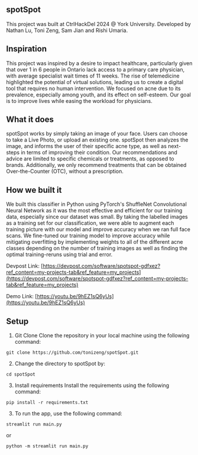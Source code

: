 ## spotSpot
This project was built at CtrlHackDel 2024 @ York University. Developed by Nathan Lu, Toni Zeng, Sam Jian and Rishi Umaria.

## Inspiration
This project was inspired by a desire to impact healthcare, particularly given that over 1 in 6 people in Ontario lack access to a primary care physician, with average specialist wait times of 11 weeks. The rise of telemedicine highlighted the potential of virtual solutions, leading us to create a digital tool that requires no human intervention. We focused on acne due to its prevalence, especially among youth, and its effect on self-esteem. Our goal is to improve lives while easing the workload for physicians.

## What it does
spotSpot works by simply taking an image of your face. Users can choose to take a Live Photo, or upload an existing one. spotSpot then analyzes the image, and informs the user of their specific acne type, as well as next-steps in terms of improving their condition. Our recommendations and advice are limited to specific chemicals or treatments, as opposed to brands. Additionally, we only recommend treatments that can be obtained Over-the-Counter (OTC), without a prescription.

## How we built it
We built this classifier in Python using PyTorch's ShuffleNet Convolutional Neural Network as it was the most effective and efficient for our training data, especially since our dataset was small. By taking the labelled images as a training set for our classification, we were able to augment each training picture with our model and improve accuracy when we ran full face scans. We fine-tuned our training model to improve accuracy while mitigating overfitting by implementing weights to all of the different acne classes depending on the number of training images as well as finding the optimal training-reruns using trial and error.

Devpost Link: [https://devpost.com/software/spotspot-gdfxez?ref_content=my-projects-tab&ref_feature=my_projects](https://devpost.com/software/spotspot-gdfxez?ref_content=my-projects-tab&ref_feature=my_projects)

Demo Link: [https://youtu.be/9hEZ1sQ6yUs](https://youtu.be/9hEZ1sQ6yUs)

## Setup
1. Git Clone
Clone the repository in your local machine using the following command:

```git clone https://github.com/tonizeng/spotSpot.git```

2. Change the directory to spotSpot by:

```cd spotSpot```

3. Install requirements
Install the requirements using the following command:

```pip install -r requirements.txt```

3. To run the app, use the following command:

```streamlit run main.py```

or

```python -m streamlit run main.py```
